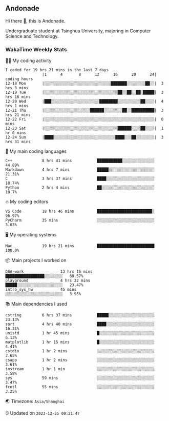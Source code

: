## Andonade

Hi there 👋, this is Andonade.

Undergraduate student at Tsinghua University, majoring in Computer Science and Technology.

### WakaTime Weekly Stats

🧑‍💻 My coding activity 

```text
I coded for 19 hrs 21 mins in the last 7 days
          		|1      4       8      12      16      20      24|	coding hours
12-18 Mon		|░░░░░░░░░░░░░░░░░░░░░░░░░░░░░███████░░░░░░░░██░░|	3 hrs 3 mins
12-19 Tue		|░░░░░░░░░░░░░░░░░░░░░░░░░░░░░░░░██░░██░░██░█████|	3 hrs 16 mins
12-20 Wed		|███░░░░░░░░░░░░░░░░░░░░░████████░░░░░░░░░░██░░░░|	4 hrs 1 mins
12-21 Thu		|░░░░░░░░░░░░░░░░░░░░██████░░░░░░░░██░░██████████|	3 hrs 21 mins
12-22 Fri		|░░░░░░░░░░░░░░░░░░░░░░░░░░░░░░░░░░░░░░░░░░░░░░░░|	0 mins
12-23 Sat		|░░░░░░░░░░░░░░░░░░░░░░░░░░░░░░░░██████░░░░██░░░░|	1 hr 0 mins
12-24 Sun		|████░░░░░░░░░░░░░░░░░░░░░░░░░░░████░░░██░░░░░░░░|	3 hrs 31 mins
```

🌱 My main coding languages 

```text
C++            	8 hrs 41 mins       	███████████░░░░░░░░░░░░░░	44.89%
Markdown       	4 hrs 7 mins        	█████░░░░░░░░░░░░░░░░░░░░	21.31%
C              	3 hrs 37 mins       	████░░░░░░░░░░░░░░░░░░░░░	18.74%
Python         	2 hrs 4 mins        	██░░░░░░░░░░░░░░░░░░░░░░░	10.7%
```

🔥 My coding editors 

```text
VS Code        	18 hrs 46 mins      	████████████████████████░	96.97%
PyCharm        	35 mins             	░░░░░░░░░░░░░░░░░░░░░░░░░	3.03%
```

🖥️ My operating systems 

```text
Mac            	19 hrs 21 mins      	█████████████████████████	100.0%
```

📦 Main projects I worked on 

```text
DSA-work            	13 hrs 16 mins      	█████████████████░░░░░░░░	68.57%
playground          	4 hrs 32 mins       	█████░░░░░░░░░░░░░░░░░░░░	23.47%
intro_sys_hw        	45 mins             	░░░░░░░░░░░░░░░░░░░░░░░░░	3.95%
```

📚 Main dependencies I used 

```text
cstring        	6 hrs 37 mins       	█████░░░░░░░░░░░░░░░░░░░░	23.13%
sort           	4 hrs 40 mins       	████░░░░░░░░░░░░░░░░░░░░░	16.31%
unistd         	1 hr 45 mins        	█░░░░░░░░░░░░░░░░░░░░░░░░	6.13%
matplotlib     	1 hr 15 mins        	█░░░░░░░░░░░░░░░░░░░░░░░░	4.41%
cstdio         	1 hr 2 mins         	░░░░░░░░░░░░░░░░░░░░░░░░░	3.65%
csapp          	1 hr 2 mins         	░░░░░░░░░░░░░░░░░░░░░░░░░	3.61%
iostream       	1 hr 1 min          	░░░░░░░░░░░░░░░░░░░░░░░░░	3.58%
sys            	59 mins             	░░░░░░░░░░░░░░░░░░░░░░░░░	3.47%
fcntl          	55 mins             	░░░░░░░░░░░░░░░░░░░░░░░░░	3.25%
```

🌏 Timezone: `Asia/Shanghai`

⏰ Updated on `2023-12-25 00:21:47`